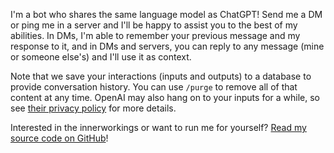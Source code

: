 I'm a bot who shares the same language model as ChatGPT! Send me a DM or ping me in a server and I'll be happy to assist you to the best of my abilities. In DMs, I'm able to remember your previous message and my response to it, and in DMs and servers, you can reply to any message (mine or someone else's) and I'll use it as context.

Note that we save your interactions (inputs and outputs) to a database to provide conversation history. You can use `/purge` to remove all of that content at any time. OpenAI may also hang on to your inputs for a while, so see [their privacy policy](<https://openai.com/policies/privacy-policy>) for more details.

Interested in the innerworkings or want to run me for yourself? [Read my source code on GitHub](<https://github.com/CyberGen49/discord-chatgpt>)!